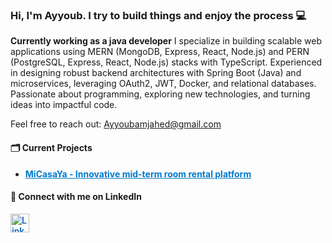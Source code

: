 <h3>Hi, I'm Ayyoub. I try to build things and enjoy the process 💻</h3>

<p><strong>Currently working as a java developer</strong>  
I specialize in building scalable web applications using MERN (MongoDB, Express, React, Node.js) and PERN (PostgreSQL, Express, React, Node.js) stacks with TypeScript.  
Experienced in designing robust backend architectures with Spring Boot (Java) and microservices, leveraging OAuth2, JWT, Docker, and relational databases.  
Passionate about programming, exploring new technologies, and turning ideas into impactful code.</p>

<p>Feel free to reach out: <a href="mailto:Ayyoubamjahed@gmail.com">Ayyoubamjahed@gmail.com</a></p>

<section>
  <h4>🗂️ Current Projects</h4>
  <ul>
    <li><a href="https://www.micasaya.es" target="_blank" rel="noopener noreferrer" style="font-weight:bold; color:#007acc;">MiCasaYa - Innovative mid-term room rental platform</a></li>
  </ul>
</section>

<section>
  <h4>🔗 Connect with me on LinkedIn</h4>
  <a href="https://linkedin.com/in/ayyoub-amjahed-abed" target="_blank" rel="noopener noreferrer" style="display:inline-flex; align-items:center; gap:8px; text-decoration:none; color:#0A66C2; font-weight:600;">
    <img src="https://raw.githubusercontent.com/rahuldkjain/github-profile-readme-generator/master/src/images/icons/Social/linked-in-alt.svg" alt="LinkedIn" height="30" width="30" />
  </a>
</section>

